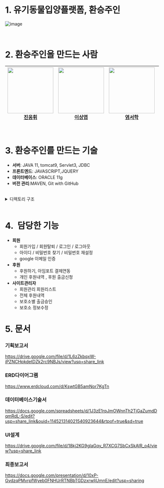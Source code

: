 

# 1. 유기동물입양플랫폼, 환승주인

<div>

![image](https://user-images.githubusercontent.com/113197284/222064920-8606d302-c9a9-44bc-adc2-830d5d952516.png)

</div>

<br/>

# 2. 환승주인을 만드는 사람

| <img src="https://user-images.githubusercontent.com/113197284/222065786-eac6b94f-c9cf-47fc-8d00-9c45fd4760f2.jpeg" width=150px><br />[진웅휘](https://github.com/woongwhee) | <img src="https://user-images.githubusercontent.com/113197284/222066530-8b7a1807-95cc-402f-aa01-a0e35215902a.png" width=150px><br />[이상엽](https://github.com/Lee-sang-yeop) | <img src="https://user-images.githubusercontent.com/113197284/222065801-5595c12f-47fe-4840-952f-a49775f0ad67.jpeg" width=150px><br />[염서학](https://github.com/YEOMCODING) | <img src="https://user-images.githubusercontent.com/113197284/222065805-76b3d0d1-df08-4a53-b24d-0d01c312ff5e.jpeg" width=150px><br />[장현정](https://github.com/HyunjeongJang) | <img src="https://user-images.githubusercontent.com/113197284/222065815-14737ba8-b9a1-4117-8010-e9874ad91ad5.jpeg" width=150px><br />[김지호](https://github.com/KJeeu) | <img src="https://user-images.githubusercontent.com/113197284/222065820-359c214b-7788-4d9e-8ee3-80ed9028169d.jpeg" width=150px><br />[김도윤](https://github.com/kimdory) |
|:-----------------------------------------------------------------------------------:|:-------------------------------------------------------------------------------------:|:------------------------------------------------------------------------------------:|:---------------------------------------------------------------------------------------:|:-------------------------------------------------------------------------------:|:---------------------------------------------------------------------------------:|





<br/>

# 3. 환승주인를 만드는 기술

- **서버**: JAVA 11, tomcat9, Servlet3, JDBC 
- **프론트엔드**:  JAVASCRIPT,JQUERY
- **데이터베이스**: ORACLE 11g
- **버전 관리**:MAVEN, Git with GitHub

<br>
<details>
<summary>디렉토리 구조</summary>
<div markdown="1">

  ```
  .
  ├──java
  │   ├──domain 
  │   │   ├──dao # 
  │   │   ├──dto # 외부api간 데이터 교환용폴더
  │   │   ├──vo # 
  │   │   └──type # enum
  │   └──web #비지니스 로직
  ├──resource
  │   ├──key # api키 관리용 xml폴더
  │   └──sql # sql문 저장용 xml폴더
  ├──webapp
  │   ├──js 자바스크립트 파일저장용폴더
  │   ├──img 이미지 리소스 저장용폴더
  │   ├──smarteditor2 스마트에디터 관련코드
  │   ├──css css파일 저장용폴더
  │   └──view# jsp파일 저장용폴더
      
file #첨부파일 저장용폴더 ($tomcathome/webapps/file)
       
  ```
</div>
</details>
<br/>


# 4.  담당한 기능

- **회원**
    - 회원가입 / 회원탈퇴 / 로그인 / 로그아웃
    - 아이디 / 비밀번호 찾기 / 비밀번호 재설정
    - google 이메일 인증
- **후원**
    - 후원하기, 아임포트 결제연동
    - 개인 후원내역 , 후원 출금신청
- **사이트관리자**
    - 회원관리 회원리스트
    - 전체 후원내역
    - 보호소별 출금승인
    - 보호소 정보수정



# 5. 문서

### 기획보고서
  https://drive.google.com/file/d/1L6zZkbqxW-iPZNCHpkdetDZk2rc9NBJs/view?usp=share_link
### ERD다이어그램
  https://www.erdcloud.com/d/KswtGB5amNor7KgTn
### 데이터베이스기술서
  https://docs.google.com/spreadsheets/d/1J3zE1rpJmOWnnTh2TjGaZumdDqmRdL-S/edit?usp=share_link&ouid=114521314021540923644&rtpof=true&sd=true
### UI설계
  https://drive.google.com/file/d/18kj2KG9glaGqy_R7XCG7SbCxSkAlR_o4/view?usp=share_link
### 최종보고서
  https://docs.google.com/presentation/d/10xP-GvdzqPMvrpfWyeb0FNHUrRTNBbTGDzxrwljUmnE/edit?usp=sharing
<br/>




